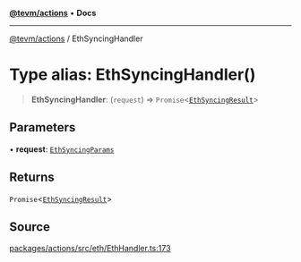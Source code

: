 [**@tevm/actions**](../README.md) • **Docs**

***

[@tevm/actions](../globals.md) / EthSyncingHandler

# Type alias: EthSyncingHandler()

> **EthSyncingHandler**: (`request`) => `Promise`\<[`EthSyncingResult`](EthSyncingResult.md)\>

## Parameters

• **request**: [`EthSyncingParams`](EthSyncingParams.md)

## Returns

`Promise`\<[`EthSyncingResult`](EthSyncingResult.md)\>

## Source

[packages/actions/src/eth/EthHandler.ts:173](https://github.com/evmts/tevm-monorepo/blob/main/packages/actions/src/eth/EthHandler.ts#L173)
